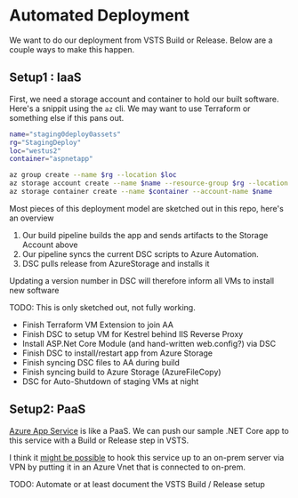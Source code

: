# Automated Deployment

We want to do our deployment from VSTS Build or Release.
Below are a couple ways to make this happen.

## Setup1 : IaaS

First, we need a storage account and container to hold our built software.  Here's a snippit using the `az` cli. We may want to use Terraform or something else if this pans out.

```sh
name="staging0deploy0assets"
rg="StagingDeploy"
loc="westus2"
container="aspnetapp"

az group create --name $rg --location $loc
az storage account create --name $name --resource-group $rg --location $loc --sku "Standard_LRS"
az storage container create --name $container --account-name $name 
```

Most pieces of this deployment model are sketched out in this repo, here's an overview

1. Our build pipeline builds the app and sends artifacts to the Storage Account above
2. Our pipeline syncs the current DSC scripts to Azure Automation.
3. DSC pulls release from AzureStorage and installs it

Updating a version number in DSC will therefore inform all VMs to install new software

TODO: This is only sketched out, not fully working.
- Finish Terraform VM Extension to join AA
- Finish DSC to setup VM for Kestrel behind IIS Reverse Proxy
- Install ASP.Net Core Module (and hand-written web.config?) via DSC
- Finish DSC to install/restart app from Azure Storage
- Finish syncing DSC files to AA during build
- Finish syncing build to Azure Storage (AzureFileCopy)
- DSC for Auto-Shutdown of staging VMs at night

 

## Setup2: PaaS

[Azure App Service](https://azure.microsoft.com/en-us/services/app-service/) is like a PaaS.
We can push our sample .NET Core app to this service with a Build or Release step in VSTS.

I think it [might be possible](https://docs.microsoft.com/en-us/azure/app-service-web/web-sites-integrate-with-vnet) to hook this service up to an on-prem server via VPN by putting it in an Azure Vnet that is connected to on-prem.

TODO: Automate or at least document the VSTS Build / Release setup
